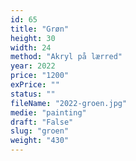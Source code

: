 ```yaml
---
id: 65
title: "Grøn"
height: 30
width: 24
method: "Akryl på lærred"
year: 2022
price: "1200"
exPrice: ""
status: ""
fileName: "2022-groen.jpg"
medie: "painting"
draft: "False"
slug: "groen"
weight: "430"
---
```

